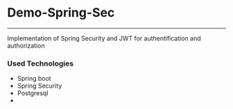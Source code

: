 # Demo-Spring-Sec
- - - - 

Implementation of Spring Security and JWT for authentification and authorization

### Used Technologies

- Spring boot
- Spring Security
- Postgresql
- 